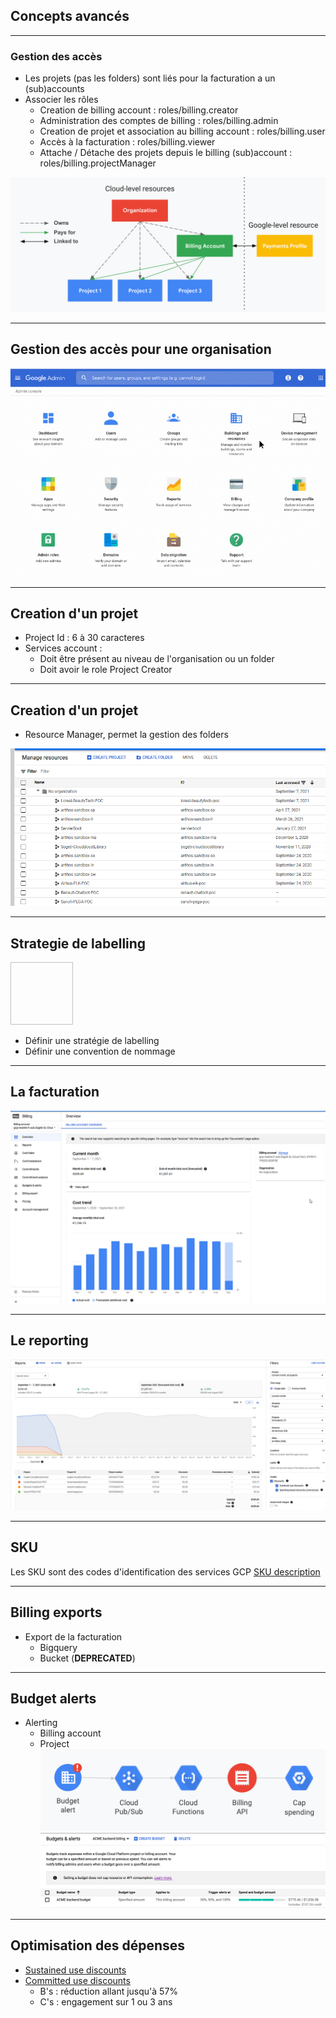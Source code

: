 ## Concepts avancés

----

### Gestion des accès
* Les projets (pas les folders) sont liés pour la facturation a un (sub)accounts
* Associer les rôles 
	* Creation de billing account : roles/billing.creator
	* Administration des comptes de billing : roles/billing.admin
	* Creation de projet et association au billing account : roles/billing.user
	* Accès à la facturation : roles/billing.viewer
	* Attache / Détache des projets depuis le billing (sub)account : roles/billing.projectManager
	
![Organization](img/access-control-org.png)

----

## Gestion des accès pour une organisation
![accès](img/console-admin.png)

----

## Creation d'un projet
* Project Id : 6 à 30 caracteres
* Services account :
	* Doit être présent au niveau de l'organisation ou un folder
	* Doit avoir le role Project Creator

----

## Creation d'un projet
* Resource Manager, permet la gestion des folders 

![Project](img/manage-resources.png)

----

## Strategie de labelling
<img data-src="img/invoice.png" height="100" width="100" />

* Définir une stratégie de labelling
* Définir une convention de nommage


----

## La facturation
![Billing](img/billing-gcp.png)

----

## Le reporting
![reporting](img/billing-gcp2.png)

----

## SKU
Les SKU sont des codes d'identification des services GCP
[SKU description](https://cloud.google.com/skus/legacy-ids)

----

## Billing exports
* Export de la facturation 
	* Bigquery
	* Bucket (<b>DEPRECATED</b>)

----

## Budget alerts
* Alerting
	* Billing account
	* Project
![Alerting](img/gcp-alerting.png)
![resources](img/gcp-alerting2.png)

----

## Optimisation des dépenses
* [Sustained use discounts](https://cloud.google.com/compute/docs/sustained-use-discounts) 
* [Committed use discounts](https://cloud.google.com/compute/docs/instances/signing-up-committed-use-discounts)
	* B's : réduction allant jusqu'à 57% 
	* C's : engagement sur 1 ou 3 ans